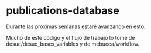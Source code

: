 # publications-database
Durante las próximas semanas estaré avanzando en esto.

Mucho de este código y el flujo de trabajo lo tomé de desuc/desuc_bases_variables y de mebucca/workflow.
